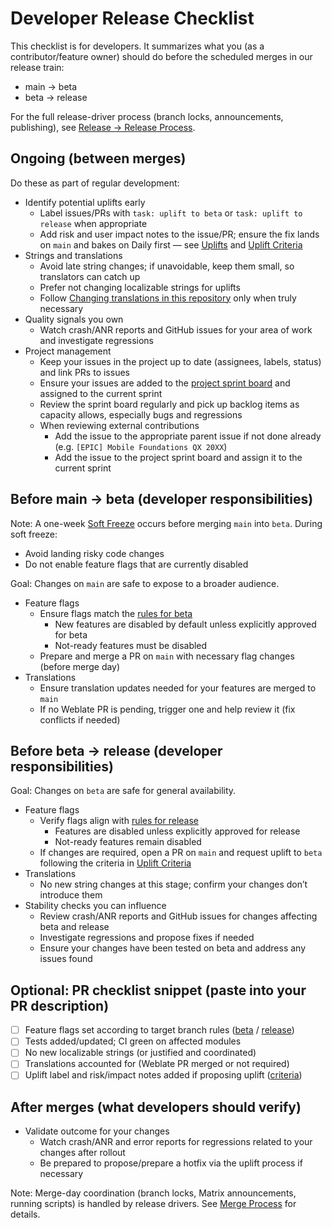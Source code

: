 # Developer Release Checklist

This checklist is for developers. It summarizes what you (as a contributor/feature owner) should do before the scheduled merges in our release train:
- main → beta
- beta → release

For the full release-driver process (branch locks, announcements, publishing), see [Release → Release Process](../ci/RELEASE.md).

## Ongoing (between merges)

Do these as part of regular development:

- Identify potential uplifts early
  - Label issues/PRs with `task: uplift to beta` or `task: uplift to release` when appropriate
  - Add risk and user impact notes to the issue/PR; ensure the fix lands on `main` and bakes on Daily first — see [Uplifts](../ci/RELEASE.md#uplifts) and [Uplift Criteria](../ci/RELEASE.md#uplift-criteria)
- Strings and translations
  - Avoid late string changes; if unavoidable, keep them small, so translators can catch up
  - Prefer not changing localizable strings for uplifts
  - Follow [Changing translations in this repository](../contributing/managing-strings.md#-changing-translations-in-the-repo) only when truly necessary
- Quality signals you own
  - Watch crash/ANR reports and GitHub issues for your area of work and investigate regressions
- Project management
  - Keep your issues in the project up to date (assignees, labels, status) and link PRs to issues
  - Ensure your issues are added to the [project sprint board](https://github.com/orgs/thunderbird/projects/20) and assigned to the current sprint
  - Review the sprint board regularly and pick up backlog items as capacity allows, especially bugs and regressions
  - When reviewing external contributions
    - Add the issue to the appropriate parent issue if not done already (e.g. `[EPIC] Mobile Foundations QX 20XX`)
    - Add the issue to the project sprint board and assign it to the current sprint

## Before main → beta (developer responsibilities)

Note: A one-week [Soft Freeze](../ci/RELEASE.md#soft-freeze) occurs before merging `main` into `beta`.
During soft freeze:
- Avoid landing risky code changes
- Do not enable feature flags that are currently disabled

Goal: Changes on `main` are safe to expose to a broader audience.

- Feature flags
  - Ensure flags match the [rules for beta](../ci/RELEASE.md#feature-flags)
    - New features are disabled by default unless explicitly approved for beta
    - Not-ready features must be disabled
  - Prepare and merge a PR on `main` with necessary flag changes (before merge day)
- Translations
  - Ensure translation updates needed for your features are merged to `main`
  - If no Weblate PR is pending, trigger one and help review it (fix conflicts if needed)

## Before beta → release (developer responsibilities)

Goal: Changes on `beta` are safe for general availability.

- Feature flags
  - Verify flags align with [rules for release](../ci/RELEASE.md#feature-flags)
    - Features are disabled unless explicitly approved for release
    - Not-ready features remain disabled
  - If changes are required, open a PR on `main` and request uplift to `beta` following the criteria in [Uplift Criteria](../ci/RELEASE.md#uplift-criteria)
- Translations
  - No new string changes at this stage; confirm your changes don’t introduce them
- Stability checks you can influence
  - Review crash/ANR reports and GitHub issues for changes affecting beta and release
  - Investigate regressions and propose fixes if needed
  - Ensure your changes have been tested on beta and address any issues found

## Optional: PR checklist snippet (paste into your PR description)

- [ ] Feature flags set according to target branch rules ([beta](../ci/RELEASE.md#feature-flags) / [release](../ci/RELEASE.md#feature-flags))
- [ ] Tests added/updated; CI green on affected modules
- [ ] No new localizable strings (or justified and coordinated)
- [ ] Translations accounted for (Weblate PR merged or not required)
- [ ] Uplift label and risk/impact notes added if proposing uplift ([criteria](../ci/RELEASE.md#uplift-criteria))

## After merges (what developers should verify)

- Validate outcome for your changes
  - Watch crash/ANR and error reports for regressions related to your changes after rollout
  - Be prepared to propose/prepare a hotfix via the uplift process if necessary

Note: Merge-day coordination (branch locks, Matrix announcements, running scripts) is handled by release drivers. See [Merge Process](../ci/RELEASE.md#merge-process) for details.
